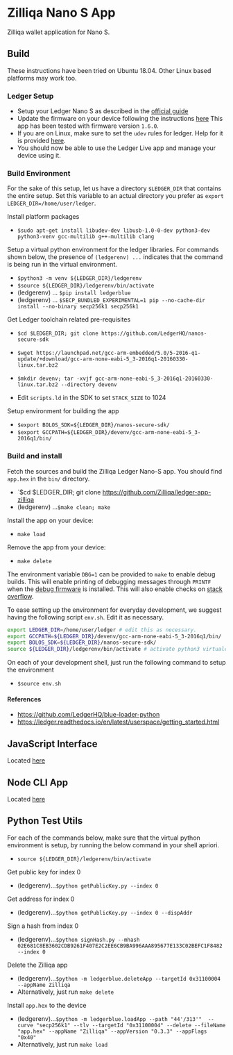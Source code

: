 # Zilliqa Nano S App 
  
Zilliqa wallet application for Nano S.

## Build

These instructions have been tried on Ubuntu 18.04. Other Linux based platforms may work too.

### Ledger Setup
  - Setup your Ledger Nano S as described in the [official guide](https://support.ledger.com/hc/en-us/articles/360000613793)
  - Update the firmware on your device following the instructions [here](https://support.ledger.com/hc/en-us/articles/360002731113-Update-device-firmware)
    This app has been tested with firmware version `1.6.0`.
  - If you are on Linux, make sure to set the `udev` rules for ledger. Help for it is provided [here](https://support.ledger.com/hc/en-us/articles/115005165269-Fix-connection-issues).
  - You should now be able to use the Ledger Live app and manage your device using it.

### Build Environment
For the sake of this setup, let us have a directory `$LEDGER_DIR` that contains the entire setup. Set this variable to an actual directory you prefer as `export LEDGER_DIR=/home/user/ledger`.

Install platform packages

  - `$sudo apt-get install libudev-dev libusb-1.0-0-dev python3-dev python3-venv gcc-multilib g++-multilib clang`

Setup a virtual python environment for the ledger libraries. For commands shown below, the presence of `(ledgerenv) ...` indicates that the command is being run in the virtual environment.

  - `$python3 -m venv ${LEDGER_DIR}/ledgerenv`
  - `$source ${LEDGER_DIR}/ledgerenv/bin/activate`
  - (ledgerenv) ... `$pip install ledgerblue`
  - (ledgerenv) ... `$SECP_BUNDLED_EXPERIMENTAL=1 pip --no-cache-dir install --no-binary secp256k1 secp256k1`

Get Ledger toolchain related pre-requisites

  - `$cd $LEDGER_DIR; git clone https://github.com/LedgerHQ/nanos-secure-sdk`

  - `$wget https://launchpad.net/gcc-arm-embedded/5.0/5-2016-q1-update/+download/gcc-arm-none-eabi-5_3-2016q1-20160330-linux.tar.bz2`
  - `$mkdir devenv; tar -xvjf gcc-arm-none-eabi-5_3-2016q1-20160330-linux.tar.bz2 --directory devenv`
  - Edit `scripts.ld` in the SDK to set `STACK_SIZE` to 1024

Setup environment for building the app
  - `$export BOLOS_SDK=${LEDGER_DIR}/nanos-secure-sdk/`
  - `$export GCCPATH=${LEDGER_DIR}/devenv/gcc-arm-none-eabi-5_3-2016q1/bin/`

### Build and install

Fetch the sources and build the Zilliqa Ledger Nano-S app. You should find `app.hex` in the `bin/` directory.
  - `$cd $LEDGER_DIR; git clone https://github.com/Zilliqa/ledger-app-zilliqa
  - (ledgerenv) ...`$make clean; make`

Install the app on your device:
  - `make load`

Remove the app from  your device:
  - `make delete`

The environment variable `DBG=1` can be provided to `make` to enable debug builds. This will enable printing of debugging messages through `PRINTF` when the [debug firmware](https://ledger.readthedocs.io/en/latest/userspace/debugging.html) is installed. This will also enable checks on [stack overflow](https://ledger.readthedocs.io/en/latest/userspace/troubleshooting.html#stack-overflows).

To ease setting up the environment for everyday development, we suggest having the following script `env.sh`. Edit it as necessary.

```bash
export LEDGER_DIR=/home/user/ledger # edit this as necessary.
export GCCPATH=${LEDGER_DIR}/devenv/gcc-arm-none-eabi-5_3-2016q1/bin/
export BOLOS_SDK=${LEDGER_DIR}/nanos-secure-sdk/
source ${LEDGER_DIR}/ledgerenv/bin/activate # activate python3 virtualenv
```

On each of your development shell, just run the following command to setup the environment

  - `$source env.sh`

#### References
  - https://github.com/LedgerHQ/blue-loader-python
  - https://ledger.readthedocs.io/en/latest/userspace/getting_started.html

## JavaScript Interface
Located [here](https://github.com/CryptoAeon/zil-ledger-js-interface)

## Node CLI App
Located [here](https://github.com/CryptoAeon/zil-ledger-node-app)

## Python Test Utils

For each of the commands below, make sure that the virtual python environment is setup, by running the below command in your shell apriori.
  - `source ${LEDGER_DIR}/ledgerenv/bin/activate`

Get public key for index 0
  - (ledgerenv)...`$python getPublicKey.py --index 0`

Get address for index 0
  - (ledgerenv)...`$python getPublicKey.py --index 0 --dispAddr`

Sign a hash from index 0
  - (ledgerenv)...`$python signHash.py --mhash 02E681C8EB3602CDB9261F407E2C2EE6CB9BA996AAA895677E133C02BEFC1F8482 --index 0`

Delete the Zilliqa app
  - (ledgerenv)...`$python -m ledgerblue.deleteApp --targetId 0x31100004 --appName Zilliqa`
  - Alternatively, just run `make delete`

Install `app.hex` to the device
  - (ledgerenv)...`$python -m ledgerblue.loadApp --path "44'/313'"  --curve "secp256k1" --tlv --targetId "0x31100004" --delete --fileName "app.hex" --appName "Zilliqa" --appVersion "0.3.3" --appFlags "0x40"`
  - Alternatively, just run `make load`

